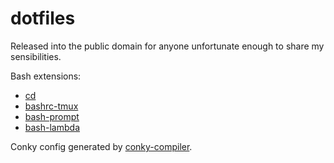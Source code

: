 # dotfiles
Released into the public domain for anyone unfortunate enough to share my
sensibilities.

Bash extensions:
- [cd](https://github.com/spencertipping/cd)
- [bashrc-tmux](https://github.com/spencertipping/bashrc-tmux)
- [bash-prompt](https://github.com/spencertipping/bash-prompt)
- [bash-lambda](https://github.com/spencertipping/bash-lambda)

Conky config generated by
[conky-compiler](https://github.com/spencertipping/conky-compiler).

